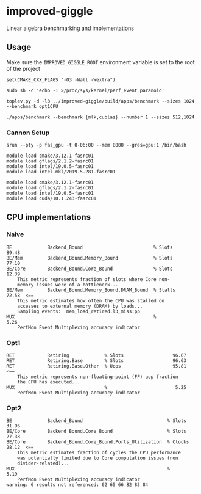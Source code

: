 # improved-giggle
Linear algebra benchmarking and implementations

## Usage

Make sure the `IMPROVED_GIGGLE_ROOT` environment variable is set to the root of the project

`set(CMAKE_CXX_FLAGS "-O3 -Wall -Wextra")`

`sudo sh -c 'echo -1 >/proc/sys/kernel/perf_event_paranoid'`

`toplev.py -d -l3 ../improved-giggle/build/apps/benchmark --sizes 1024 --benchmark opt1CPU`

```
./apps/benchmark --benchmark {mlk,cublas} --number 1 --sizes 512,1024
```


### Cannon Setup

```
srun --pty -p fas_gpu -t 0-06:00 --mem 8000 --gres=gpu:1 /bin/bash

module load cmake/3.12.1-fasrc01
module load gflags/2.1.2-fasrc01
module load intel/19.0.5-fasrc01
module load intel-mkl/2019.5.281-fasrc01

module load cmake/3.12.1-fasrc01
module load gflags/2.1.2-fasrc01
module load intel/19.0.5-fasrc01
module load cuda/10.1.243-fasrc01
```

## CPU implementations

### Naive

```
BE             Backend_Bound                          % Slots                  89.48
BE/Mem         Backend_Bound.Memory_Bound             % Slots                  77.10
BE/Core        Backend_Bound.Core_Bound               % Slots                  12.39
	This metric represents fraction of slots where Core non-
	memory issues were of a bottleneck...
BE/Mem         Backend_Bound.Memory_Bound.DRAM_Bound  % Stalls                 72.58  <==
	This metric estimates how often the CPU was stalled on
	accesses to external memory (DRAM) by loads...
	Sampling events:  mem_load_retired.l3_miss:pp
MUX                                                   %                         5.26
	PerfMon Event Multiplexing accuracy indicator
```


### Opt1

```
RET            Retiring             % Slots                  96.67
RET            Retiring.Base        % Slots                  96.63
RET            Retiring.Base.Other  % Uops                   95.81  <==
	This metric represents non-floating-point (FP) uop fraction
	the CPU has executed...
MUX                                 %                         5.25
	PerfMon Event Multiplexing accuracy indicator
```

### Opt2

```
BE             Backend_Bound                               % Slots                  31.96
BE/Core        Backend_Bound.Core_Bound                    % Slots                  27.38
BE/Core        Backend_Bound.Core_Bound.Ports_Utilization  % Clocks                 28.12  <==
	This metric estimates fraction of cycles the CPU performance
	was potentially limited due to Core computation issues (non
	divider-related)...
MUX                                                        %                         5.19
	PerfMon Event Multiplexing accuracy indicator
warning: 6 results not referenced: 62 65 66 82 83 84
```
